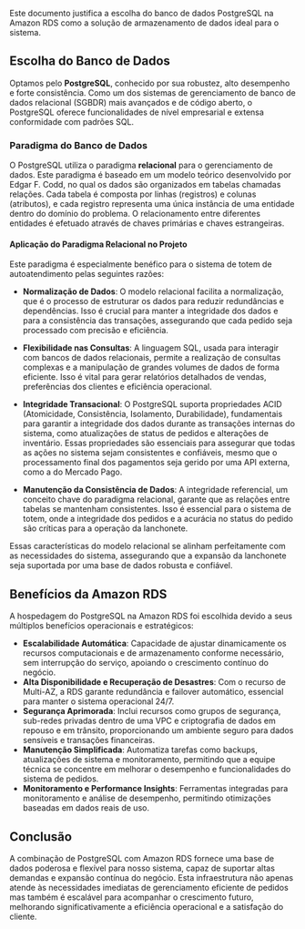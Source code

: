 Este documento justifica a escolha do banco de dados PostgreSQL na Amazon RDS como a solução de armazenamento de dados ideal para o sistema.

## Escolha do Banco de Dados

Optamos pelo **PostgreSQL**, conhecido por sua robustez, alto desempenho e forte consistência. Como um dos sistemas de gerenciamento de banco de dados relacional (SGBDR) mais avançados e de código aberto, o PostgreSQL oferece funcionalidades de nível empresarial e extensa conformidade com padrões SQL.

### Paradigma do Banco de Dados

O PostgreSQL utiliza o paradigma **relacional** para o gerenciamento de dados. Este paradigma é baseado em um modelo teórico desenvolvido por Edgar F. Codd, no qual os dados são organizados em tabelas chamadas relações. Cada tabela é composta por linhas (registros) e colunas (atributos), e cada registro representa uma única instância de uma entidade dentro do domínio do problema. O relacionamento entre diferentes entidades é efetuado através de chaves primárias e chaves estrangeiras.

#### Aplicação do Paradigma Relacional no Projeto

Este paradigma é especialmente benéfico para o sistema de totem de autoatendimento pelas seguintes razões:

- **Normalização de Dados**: O modelo relacional facilita a normalização, que é o processo de estruturar os dados para reduzir redundâncias e dependências. Isso é crucial para manter a integridade dos dados e para a consistência das transações, assegurando que cada pedido seja processado com precisão e eficiência.

- **Flexibilidade nas Consultas**: A linguagem SQL, usada para interagir com bancos de dados relacionais, permite a realização de consultas complexas e a manipulação de grandes volumes de dados de forma eficiente. Isso é vital para gerar relatórios detalhados de vendas, preferências dos clientes e eficiência operacional.

- **Integridade Transacional**: O PostgreSQL suporta propriedades ACID (Atomicidade, Consistência, Isolamento, Durabilidade), fundamentais para garantir a integridade dos dados durante as transações internas do sistema, como atualizações de status de pedidos e alterações de inventário. Essas propriedades são essenciais para assegurar que todas as ações no sistema sejam consistentes e confiáveis, mesmo que o processamento final dos pagamentos seja gerido por uma API externa, como a do Mercado Pago.

- **Manutenção da Consistência de Dados**: A integridade referencial, um conceito chave do paradigma relacional, garante que as relações entre tabelas se mantenham consistentes. Isso é essencial para o sistema de totem, onde a integridade dos pedidos e a acurácia no status do pedido são críticas para a operação da lanchonete.

Essas características do modelo relacional se alinham perfeitamente com as necessidades do sistema, assegurando que a expansão da lanchonete seja suportada por uma base de dados robusta e confiável.

## Benefícios da Amazon RDS

A hospedagem do PostgreSQL na Amazon RDS foi escolhida devido a seus múltiplos benefícios operacionais e estratégicos:

- **Escalabilidade Automática**: Capacidade de ajustar dinamicamente os recursos computacionais e de armazenamento conforme necessário, sem interrupção do serviço, apoiando o crescimento contínuo do negócio.
- **Alta Disponibilidade e Recuperação de Desastres**: Com o recurso de Multi-AZ, a RDS garante redundância e failover automático, essencial para manter o sistema operacional 24/7.
- **Segurança Aprimorada**: Inclui recursos como grupos de segurança, sub-redes privadas dentro de uma VPC e criptografia de dados em repouso e em trânsito, proporcionando um ambiente seguro para dados sensíveis e transações financeiras.
- **Manutenção Simplificada**: Automatiza tarefas como backups, atualizações de sistema e monitoramento, permitindo que a equipe técnica se concentre em melhorar o desempenho e funcionalidades do sistema de pedidos.
- **Monitoramento e Performance Insights**: Ferramentas integradas para monitoramento e análise de desempenho, permitindo otimizações baseadas em dados reais de uso.

## Conclusão

A combinação de PostgreSQL com Amazon RDS fornece uma base de dados poderosa e flexível para nosso sistema, capaz de suportar altas demandas e expansão contínua do negócio. Esta infraestrutura não apenas atende às necessidades imediatas de gerenciamento eficiente de pedidos mas também é escalável para acompanhar o crescimento futuro, melhorando significativamente a eficiência operacional e a satisfação do cliente.
